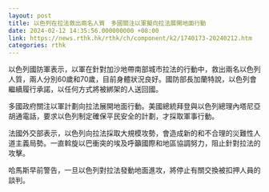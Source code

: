 ```yaml
---
layout: post
title: 以色列在拉法救出兩名人質　多國關注以軍擬向拉法展開地面行動
date: 2024-02-12 14:35:56.000000000 +08:00
link: https://news.rthk.hk/rthk/ch/component/k2/1740173-20240212.htm
categories: rthk
---
```


以色列國防軍表示，以軍在針對加沙地帶南部城市拉法的行動中，救出兩名以色列人質，兩人分別60歲和70歲，目前身體狀況良好。國防部長加蘭特說，以色列會繼續履行承諾，以任何方式將被綁架的人送回國。

多國政府關注以軍計劃向拉法展開地面行動。美國總統拜登與以色列總理內塔尼亞胡通電話，要求以色列制定確保平民安全的計劃，才採取軍事行動。

法國外交部表示，以色列向拉法採取大規模攻勢，會造成新的和不合理的災難性人道主義局勢。一直斡旋以巴衝突的埃及呼籲國際和地區協調努力，阻止針對拉法的攻擊。

哈馬斯早前警告，一旦以色列對拉法發動地面進攻，將停止有關交換被扣押人員的談判。

